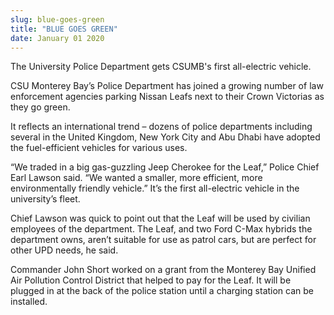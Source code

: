 ```yaml
---
slug: blue-goes-green
title: "BLUE GOES GREEN"
date: January 01 2020
---
```


 
<p>The University Police Department gets CSUMB's first all-electric vehicle.</p>
<p>
  CSU Monterey Bay’s Police Department has joined a growing number of law
  enforcement agencies parking Nissan Leafs next to their Crown Victorias as
  they go green.
</p>
<p>
  It reflects an international trend – dozens of police departments including
  several in the United Kingdom, New York City and Abu Dhabi have adopted the
  fuel&#45;efficient vehicles for various uses.
</p>
<p>
  “We traded in a big gas&#45;guzzling Jeep Cherokee for the Leaf,” Police Chief
  Earl Lawson said. “We wanted a smaller, more efficient, more environmentally
  friendly vehicle.” It’s the first all&#45;electric vehicle in the university’s
  fleet.
</p>
<p>
  Chief Lawson was quick to point out that the Leaf will be used by civilian
  employees of the department. The Leaf, and two Ford C&#45;Max hybrids the
  department owns, aren’t suitable for use as patrol cars, but are perfect for
  other UPD needs, he said.
</p>
<p>
  Commander John Short worked on a grant from the Monterey Bay Unified Air
  Pollution Control District that helped to pay for the Leaf. It will be plugged
  in at the back of the police station until a charging station can be
  installed.
</p>
 
